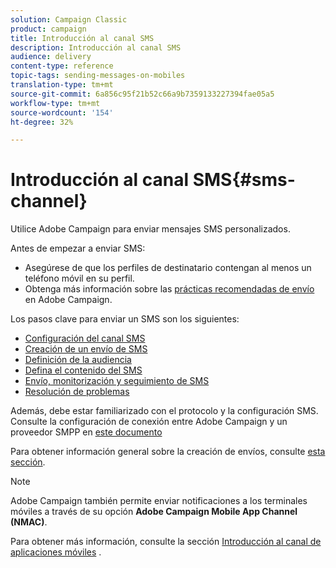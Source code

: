 ```yaml
---
solution: Campaign Classic
product: campaign
title: Introducción al canal SMS
description: Introducción al canal SMS
audience: delivery
content-type: reference
topic-tags: sending-messages-on-mobiles
translation-type: tm+mt
source-git-commit: 6a856c95f21b52c66a9b7359133227394fae05a5
workflow-type: tm+mt
source-wordcount: '154'
ht-degree: 32%

---
```



# Introducción al canal SMS{#sms-channel}


Utilice Adobe Campaign para enviar mensajes SMS personalizados.

Antes de empezar a enviar SMS:

* Asegúrese de que los perfiles de destinatario contengan al menos un teléfono móvil en su perfil.
* Obtenga más información sobre las [prácticas recomendadas de envío](../../delivery/using/delivery-best-practices.md) en Adobe Campaign.

Los pasos clave para enviar un SMS son los siguientes:

* [Configuración del canal SMS](sms-set-up.md)
* [Creación de un envío de SMS](sms-create.md)
* [Definición de la audiencia](sms-create.md#selecting-the-target-population)
* [Defina el contenido del SMS](sms-create.md#defining-the-sms-content)
* [Envío, monitorización y seguimiento de SMS](sms-send.md)
* [Resolución de problemas](troubleshooting-sms.md)

Además, debe estar familiarizado con el protocolo y la configuración SMS. Consulte la configuración de conexión entre Adobe Campaign y un proveedor SMPP en [este documento](sms-protocol.md)

Para obtener información general sobre la creación de envíos, consulte [esta sección](../../delivery/using/steps-about-delivery-creation-steps.md).

>[!NOTE]
>
>Adobe Campaign también permite enviar notificaciones a los terminales móviles a través de su opción **Adobe Campaign Mobile App Channel (NMAC)**.
> 
>Para obtener más información, consulte la sección [Introducción al canal de aplicaciones móviles](../../delivery/using/about-mobile-app-channel.md) .


